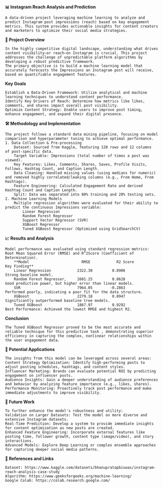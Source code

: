 **📊 Instagram Reach Analysis and Prediction**

    A data-driven project leveraging machine learning to analyze and predict Instagram post impressions (reach) based on key engagement metrics. This system provides actionable insights for content creators and marketers to optimize their social media strategies.

**🚀 Project Overview**

    In the highly competitive digital landscape, understanding what drives content visibility—or reach—on Instagram is crucial. This project addresses the challenge of unpredictable platform algorithms by developing a robust predictive framework.
    The primary objective is to build a machine learning model that accurately forecasts the Impressions an Instagram post will receive, based on quantifiable engagement features.

**Key Goals**

    Establish a Data-Driven Framework: Utilize analytical and machine learning techniques to understand content performance.
    Identify Key Drivers of Reach: Determine how metrics like likes, comments, and shares impact overall post visibility.
    Optimize Content Strategy: Enable users to improve post timing, enhance engagement, and expand their digital presence.
    
**🛠️ Methodology and Implementation**

    The project follows a standard data mining pipeline, focusing on model comparison and hyperparameter tuning to achieve optimal performance.
    1. Data Collection & Pre-processing
        Dataset: Sourced from Kaggle, featuring 120 rows and 12 columns  of post-specific data.
        Target Variable: Impressions (total number of times a post was viewed).
        Key Features: Likes, Comments, Shares, Saves, Profile Visits, Follows, Hashtag Count, and Caption Length.
        Data Cleaning: Handled missing values (using medians for numeric) and removed highly correlated/leaking columns (e.g., From Home, From Hashtags).
        Feature Engineering: Calculated Engagement Rate and derived Hashtag Count and Caption Length.
        Split: Data was separated into 80% training and 20% testing sets.
    2. Machine Learning Models
        Multiple regression algorithms were evaluated for their ability to predict the continuous Impressions variable:
            Linear Regression 
            Random Forest Regressor 
            Support Vector Regressor (SVR) 
            XGBoost Regressor 
            Tuned XGBoost Regressor (Optimized using GridSearchCV) 

**📈 Results and Analysis**

    Model performance was evaluated using standard regression metrics: Root Mean Squared Error (RMSE) and R^2Score (Coefficient of Determination).
        **Model                        RMSE            R2 Score                          Key Finding**
        Linear Regression            2322.30         0.8906                       Strong baseline model.
        Random Forest Regressor,     2601.25         0.8628                       Good predictive power, but higher error than linear models.
        SVR                          7964.05        -0.2863                       Performed poorly, indicating a poor fit for the data structure.
        XGBoost                      2279.18         0.8947                       Significantly outperformed baseline tree models.
        Tuned XGBoost                1867.97         0.9292                       Best Performance: Achieved the lowest RMSE and highest R2.
    
**Conclusion**

    The Tuned XGBoost Regressor proved to be the most accurate and reliable technique for this predictive task , demonstrating superior efficiency in capturing the complex, nonlinear relationships within the user engagement data.

**🎯 Potential Applications**

    The insights from this model can be leveraged across several areas:
    Content Strategy Optimization: Identify high-performing posts to adjust posting schedules, hashtags, and content styles.
    Influencer Marketing: Brands can evaluate potential ROI by predicting engagement on influencer posts.
    Audience Insights: Gain a deeper understanding of audience preferences and behavior by analyzing feature importance (e.g., likes, shares).
    Performance Monitoring: Proactively track post performance and make immediate adjustments to improve visibility.
    
**🔮 Future Work**

    To further enhance the model's robustness and utility:
    Validation on Larger Datasets: Test the model on more diverse and extensive Instagram datasets.
    Real-Time Prediction: Develop a system to provide immediate insights for content optimization as new posts are created.
    Enhanced Feature Engineering: Incorporate external features like posting time, follower growth, content type (image/video), and story interactions.
    Advanced Models: Explore Deep Learning or complex ensemble approaches for capturing deeper social media patterns.
    
**🔗 References and Links**

    Dataset: https://www.kaggle.com/datasets/bhanupratapbiswas/instagram-reach-analysis-case-study 
    Algorithm: https://www.geeksforgeeks.org/machine-learning/
    Google Colab: https://colab.research.google.com/
